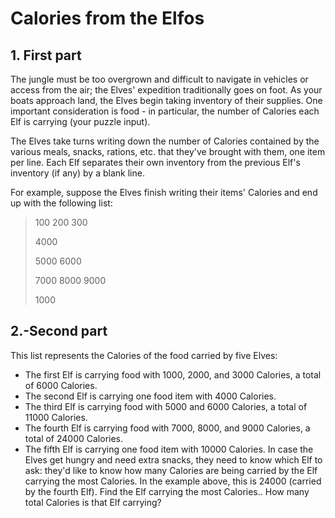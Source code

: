# Calories from the Elfos
 ## 1. First part
The jungle must be too overgrown and difficult to navigate in vehicles or access from the air; the Elves' expedition traditionally goes on foot. As your boats approach land, the Elves begin taking inventory of their supplies. One important consideration is food - in particular, the number of Calories each Elf is carrying (your puzzle input).

The Elves take turns writing down the number of Calories contained by the various meals, snacks, rations, etc. that they've brought with them, one item per line. Each Elf separates their own inventory from the previous Elf's inventory (if any) by a blank line.

For example, suppose the Elves finish writing their items' Calories and end up with the following list:


> 100
> 200
> 300
>
> 4000
>
> 5000
> 6000
>
> 7000
> 8000
> 9000
>
> 1000

 ## 2.-Second part
This list represents the Calories of the food carried by five Elves:
* 	The first Elf is carrying food with 1000, 2000, and 3000 Calories, a total of 6000 Calories.
* 	The second Elf is carrying one food item with 4000 Calories.
* 	The third Elf is carrying food with 5000 and 6000 Calories, a total of 11000 Calories.
* 	The fourth Elf is carrying food with 7000, 8000, and 9000 Calories, a total of 24000 Calories.
* 	The fifth Elf is carrying one food item with 10000 Calories.
In case the Elves get hungry and need extra snacks, they need to know which Elf to ask: they'd like to know how many Calories are being carried by the Elf carrying the most Calories. In the example above, this is 24000 (carried by the fourth Elf).
Find the Elf carrying the most Calories.. How many total Calories is that Elf carrying?
